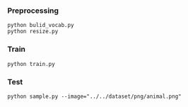 ### Preprocessing

```shell
python bulid_vocab.py
python resize.py

```

### Train

```shell
python train.py

```

### Test

```shell
python sample.py --image="../../dataset/png/animal.png"

```